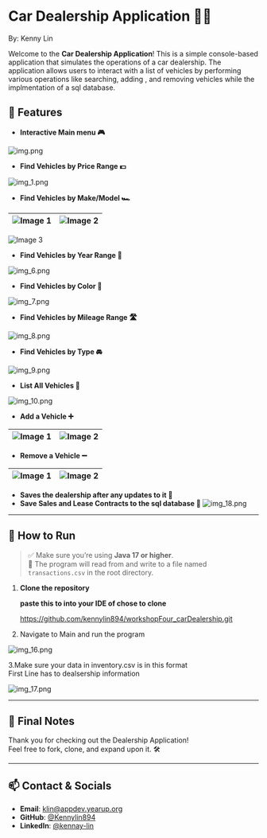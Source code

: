 # Car Dealership Application 🚗🚙
By: Kenny Lin 

Welcome to the **Car Dealership Application**! This is a simple console-based application that simulates the operations
of a car dealership.
The application allows users to interact with a list of vehicles by performing various operations like searching, adding
, and removing vehicles while the implmentation of a sql database.

## 📝 Features

- **Interactive Main menu 🎮**

![img.png](img.png)
- **Find Vehicles by Price Range 💵**

![img_1.png](img_1.png)
- **Find Vehicles by Make/Model 🏎️**

| ![Image 1](img_4.png) | ![Image 2](img_3.png) |
|:---------------------:|:---------------------:|
![Image 3](img_5.png)

- **Find Vehicles by Year Range 📅**

![img_6.png](img_6.png)
- **Find Vehicles by Color 🎨**

![img_7.png](img_7.png)

- **Find Vehicles by Mileage Range 🛣️**

![img_8.png](img_8.png)
- **Find Vehicles by Type 🚘**

![img_9.png](img_9.png)
- **List All Vehicles 📜**

![img_10.png](img_10.png)
- **Add a Vehicle ➕**

| ![Image 1](img_11.png) | ![Image 2](img_12.png) |
|:---------------------:|:---------------------:|
- **Remove a Vehicle ➖**

| ![Image 1](img_14.png) | ![Image 2](img_13.png) |
|:---------------------:|:---------------------:|
- **Saves the dealership after any updates to it 💾**
- **Save Sales and Lease Contracts to the sql database 🧾**
  ![img_18.png](img_18.png)
---
## 🚀 How to Run

> ✅ Make sure you’re using **Java 17 or higher**.  
> 📂 The program will read from and write to a file named `transactions.csv` in the root directory.
1. **Clone the repository**

   **paste this to into your IDE of chose to clone**

   https://github.com/kennylin894/workshopFour_carDealership.git

2. Navigate to Main and run the program

![img_16.png](img_16.png)

3.Make sure your data in inventory.csv is in this format  
First Line has to dealsership information

![img_17.png](img_17.png)


--------

## 🙌 Final Notes
Thank you for checking out the Dealership Application!  
Feel free to fork, clone, and expand upon it. 🛠️

----

## 📫 Contact & Socials

- **Email**: klin@appdev.yearup.org
- **GitHub**: [@Kennylin894](https://github.com/kennylin894)
- **LinkedIn**: [@kennay-lin](https://www.linkedin.com/in/kennay-lin/)
 
 